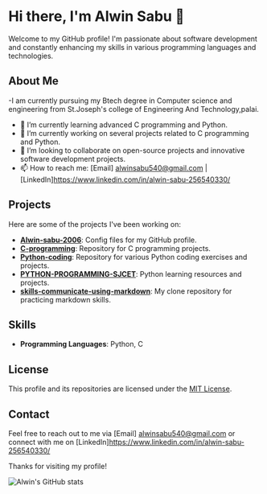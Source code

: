 # Hi there, I'm Alwin Sabu 👋

Welcome to my GitHub profile! I'm passionate about software development and constantly enhancing my skills in various programming languages and technologies.

## About Me
-I am currently pursuing my Btech degree in Computer science and engineering from St.Joseph's college of Engineering And Technology,palai.
- 🌱 I’m currently learning advanced C programming and Python.
- 🔭 I’m currently working on several projects related to C programming and Python.
- 👯 I’m looking to collaborate on open-source projects and innovative software development projects.
- 📫 How to reach me: [Email] alwinsabu540@gmail.com | [LinkedIn]https://www.linkedin.com/in/alwin-sabu-256540330/

## Projects

Here are some of the projects I've been working on:

- [**Alwin-sabu-2006**](https://github.com/Alwin-sabu-2006/Alwin-sabu-2006): Config files for my GitHub profile.
- [**C-programming**](https://github.com/Alwin-sabu-2006/C-programming): Repository for C programming projects.
- [**Python-coding**](https://github.com/Alwin-sabu-2006/Python-coding): Repository for various Python coding exercises and projects.
- [**PYTHON-PROGRAMMING-SJCET**](https://github.com/Alwin-sabu-2006/PYTHON-PROGRAMMING-SJCET): Python learning resources and projects.
- [**skills-communicate-using-markdown**](https://github.com/Alwin-sabu-2006/skills-communicate-using-markdown): My clone repository for practicing markdown skills.

## Skills

- **Programming Languages**: Python, C


## License

This profile and its repositories are licensed under the [MIT License](https://github.com/Alwin-sabu-2006/skills-communicate-using-markdown/blob/main/LICENSE).

## Contact

Feel free to reach out to me via [Email] alwinsabu540@gmail.com or connect with me on [LinkedIn]https://www.linkedin.com/in/alwin-sabu-256540330/

Thanks for visiting my profile!

![Alwin's GitHub stats](https://github-readme-stats.vercel.app/api?username=Alwin-sabu-2006&show_icons=true&theme=radical)
